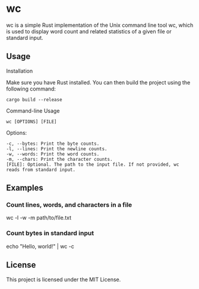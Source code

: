 # wc

wc is a simple Rust implementation of the Unix command line tool wc,
which is used to display word count and related statistics of a given file or standard input.

## Usage

Installation

Make sure you have Rust installed.
You can then build the project using the following command:

```
cargo build --release
```

Command-line Usage

```
wc [OPTIONS] [FILE]
```

Options:

    -c, --bytes: Print the byte counts.
    -l, --lines: Print the newline counts.
    -w, --words: Print the word counts.
    -m, --chars: Print the character counts.
    [FILE]: Optional. The path to the input file. If not provided, wc reads from standard input.

## Examples

### Count lines, words, and characters in a file

wc -l -w -m path/to/file.txt

### Count bytes in standard input

echo "Hello, world!" | wc -c

## License

This project is licensed under the MIT License.
